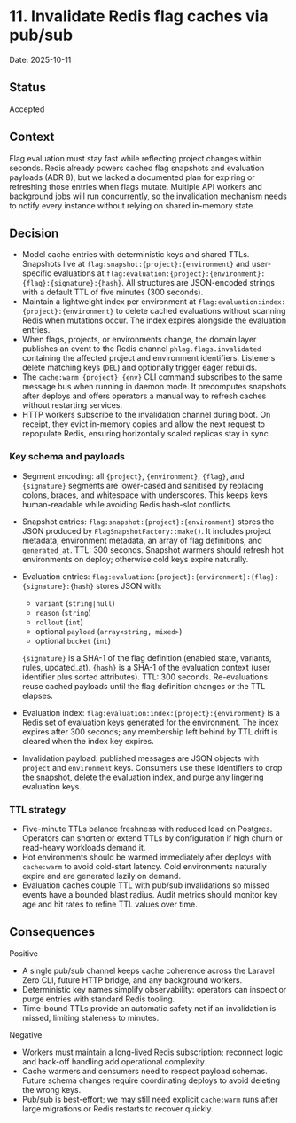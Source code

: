# 11. Invalidate Redis flag caches via pub/sub

Date: 2025-10-11

## Status

Accepted

## Context

Flag evaluation must stay fast while reflecting project changes within seconds. Redis already powers cached flag snapshots and evaluation payloads (ADR 8), but we lacked a documented plan for expiring or refreshing those entries when flags mutate. Multiple API workers and background jobs will run concurrently, so the invalidation mechanism needs to notify every instance without relying on shared in-memory state.

## Decision

-   Model cache entries with deterministic keys and shared TTLs. Snapshots live at `flag:snapshot:{project}:{environment}` and user-specific evaluations at `flag:evaluation:{project}:{environment}:{flag}:{signature}:{hash}`. All structures are JSON-encoded strings with a default TTL of five minutes (300 seconds).
-   Maintain a lightweight index per environment at `flag:evaluation:index:{project}:{environment}` to delete cached evaluations without scanning Redis when mutations occur. The index expires alongside the evaluation entries.
-   When flags, projects, or environments change, the domain layer publishes an event to the Redis channel `phlag.flags.invalidated` containing the affected project and environment identifiers. Listeners delete matching keys (`DEL`) and optionally trigger eager rebuilds.
-   The `cache:warm {project} {env}` CLI command subscribes to the same message bus when running in daemon mode. It precomputes snapshots after deploys and offers operators a manual way to refresh caches without restarting services.
-   HTTP workers subscribe to the invalidation channel during boot. On receipt, they evict in-memory copies and allow the next request to repopulate Redis, ensuring horizontally scaled replicas stay in sync.

### Key schema and payloads

-   Segment encoding: all `{project}`, `{environment}`, `{flag}`, and `{signature}` segments are lower-cased and sanitised by replacing colons, braces, and whitespace with underscores. This keeps keys human-readable while avoiding Redis hash-slot conflicts.
-   Snapshot entries: `flag:snapshot:{project}:{environment}` stores the JSON produced by `FlagSnapshotFactory::make()`. It includes project metadata, environment metadata, an array of flag definitions, and `generated_at`. TTL: 300 seconds. Snapshot warmers should refresh hot environments on deploy; otherwise cold keys expire naturally.
-   Evaluation entries: `flag:evaluation:{project}:{environment}:{flag}:{signature}:{hash}` stores JSON with:
    -   `variant` (`string|null`)
    -   `reason` (`string`)
    -   `rollout` (`int`)
    -   optional `payload` (`array<string, mixed>`)
    -   optional `bucket` (`int`)

    `{signature}` is a SHA-1 of the flag definition (enabled state, variants, rules, updated_at). `{hash}` is a SHA-1 of the evaluation context (user identifier plus sorted attributes). TTL: 300 seconds. Re-evaluations reuse cached payloads until the flag definition changes or the TTL elapses.
-   Evaluation index: `flag:evaluation:index:{project}:{environment}` is a Redis set of evaluation keys generated for the environment. The index expires after 300 seconds; any membership left behind by TTL drift is cleared when the index key expires.
-   Invalidation payload: published messages are JSON objects with `project` and `environment` keys. Consumers use these identifiers to drop the snapshot, delete the evaluation index, and purge any lingering evaluation keys.

### TTL strategy

-   Five-minute TTLs balance freshness with reduced load on Postgres. Operators can shorten or extend TTLs by configuration if high churn or read-heavy workloads demand it.
-   Hot environments should be warmed immediately after deploys with `cache:warm` to avoid cold-start latency. Cold environments naturally expire and are generated lazily on demand.
-   Evaluation caches couple TTL with pub/sub invalidations so missed events have a bounded blast radius. Audit metrics should monitor key age and hit rates to refine TTL values over time.

## Consequences

Positive

-   A single pub/sub channel keeps cache coherence across the Laravel Zero CLI, future HTTP bridge, and any background workers.
-   Deterministic key names simplify observability: operators can inspect or purge entries with standard Redis tooling.
-   Time-bound TTLs provide an automatic safety net if an invalidation is missed, limiting staleness to minutes.

Negative

-   Workers must maintain a long-lived Redis subscription; reconnect logic and back-off handling add operational complexity.
-   Cache warmers and consumers need to respect payload schemas. Future schema changes require coordinating deploys to avoid deleting the wrong keys.
-   Pub/sub is best-effort; we may still need explicit `cache:warm` runs after large migrations or Redis restarts to recover quickly.
